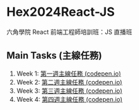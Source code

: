 # Hex2024React-JS
六角學院 React 前端工程師培訓班：JS 直播班

## Main Tasks (主線任務)

1. Week 1: [第一週主線任務 (codepen.io)](https://codepen.io/markzhang/pen/WNVrVQB?editors=0011)
2. Week 2: [第二週主線任務 (codepen.io)](https://codepen.io/markzhang/pen/MWNyxRd?editors=0012)
3. Week 3: [第三週主線任務 (codepen.io)](https://codepen.io/markzhang/pen/bGXgedG?editors=0012)
4. Week 4: [第四週主線任務 (codepen.io)](https://codepen.io/markzhang/pen/NWQgMQd?editors=0012)

